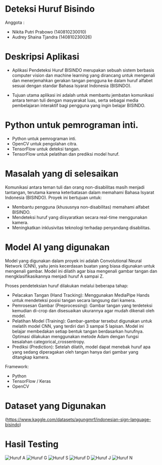 # Deteksi Huruf Bisindo

Anggota : 
- Nikita Putri Prabowo (140810230010)
- Audrey Shaina Tjandra (140810230026)

# Deskripsi Aplikasi

- Aplikasi Pendeteksi Huruf BISINDO merupakan sebuah sistem berbasis computer vision dan machine learning yang dirancang untuk mengenali dan menerjemahkan gerakan tangan pengguna ke dalam huruf alfabet sesuai dengan standar Bahasa Isyarat Indonesia (BISINDO). 

- Tujuan utama aplikasi ini adalah untuk membantu jembatan komunikasi antara teman tuli dengan masyarakat luas, serta sebagai media pembelajaran interaktif bagi pengguna yang ingin belajar BISINDO.

# Python untuk pemrograman inti.

- Python untuk pemrograman inti.
- OpenCV untuk pengolahan citra.
- TensorFlow untuk deteksi tangan.
- TensorFlow untuk pelatihan dan prediksi model huruf.

# Masalah yang di selesaikan

Komunikasi antara teman tuli dan orang non-disabilitas masih menjadi tantangan, terutama karena keterbatasan dalam memahami Bahasa Isyarat Indonesia (BISINDO). Proyek ini bertujuan untuk:
- Membantu pengguna (khususnya non-disabilitas) memahami alfabet BISINDO.
- Mendeteksi huruf yang diisyaratkan secara real-time menggunakan kamera.
- Meningkatkan inklusivitas teknologi terhadap penyandang disabilitas.

# Model AI yang digunakan 

Model yang digunakan dalam proyek ini adalah Convolutional Neural Network (CNN), yaitu jenis kecerdasan buatan yang biasa digunakan untuk mengenali gambar. Model ini dilatih agar bisa mengenali gambar tangan dan mengklasifikasikannya menjadi huruf A sampai Z.

Proses pendeteksian huruf dilakukan melalui beberapa tahap:
- Pelacakan Tangan (Hand Tracking): Menggunakan MediaPipe Hands untuk mendeteksi posisi tangan secara langsung dari kamera.
- Pemrosesan Gambar (Preprocessing): Gambar tangan yang terdeteksi kemudian di-crop dan disesuaikan ukurannya agar mudah dikenali oleh model.
- Pelatihan Model (Training): Gambar-gambar tersebut digunakan untuk melatih model CNN, yang terdiri dari 3 sampai 5 lapisan. Model ini belajar membedakan setiap bentuk tangan berdasarkan hurufnya. Optimasi dilakukan menggunakan metode Adam dengan fungsi kesalahan categorical_crossentropy.
- Prediksi (Prediction): Setelah dilatih, model dapat menebak huruf apa yang sedang diperagakan oleh tangan hanya dari gambar yang ditangkap kamera.

Framework:
- Python 
- TensorFlow / Keras
- OpenCV

# Dataset yang Digunakan

(https://www.kaggle.com/datasets/agungmrf/indonesian-sign-language-bisindo)

# Hasil Testing

![Huruf A](images/hurufA.jpg)
![Huruf G](images/hurufG.jpg)
![Huruf S](images/hurufS.jpg)
![Huruf D](images/hurufD.jpg)
![Huruf J](images/hurufJ.jpg)
![Huruf N](images/hurufN.jpg)
